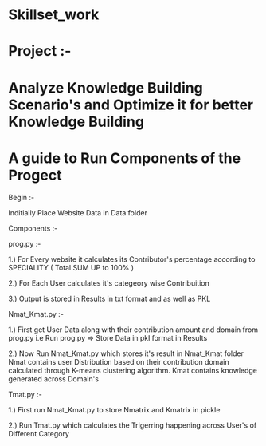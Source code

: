 #                              Skillset_work
#                                 Project :-
#  Analyze Knowledge Building Scenario's and Optimize it for better Knowledge Building

#                 A guide to Run Components of the Progect 


Begin :- 

Inditially Place Website Data in Data folder

Components :-

prog.py :- 

1.) For Every website it calculates its Contributor's percentage according to SPECIALITY ( Total SUM UP to 100% )

2.) For Each User calculates it's categeory wise Contribuition 

3.) Output is stored in Results in txt format and as well as PKL


Nmat_Kmat.py :-

1.) First get User Data along with their contribution amount and domain from prog.py
    i.e Run prog.py => Store Data in pkl format in Results

2.) Now Run Nmat_Kmat.py which stores it's result in Nmat_Kmat folder
    Nmat contains user Distribution based on their contribution domain calculated through K-means clustering algorithm.
    Kmat contains knowledge generated across Domain's

Tmat.py :-

1.) First run Nmat_Kmat.py to store Nmatrix and Kmatrix in pickle

2.) Run Tmat.py which calculates the Trigerring happening across User's of Different Category
